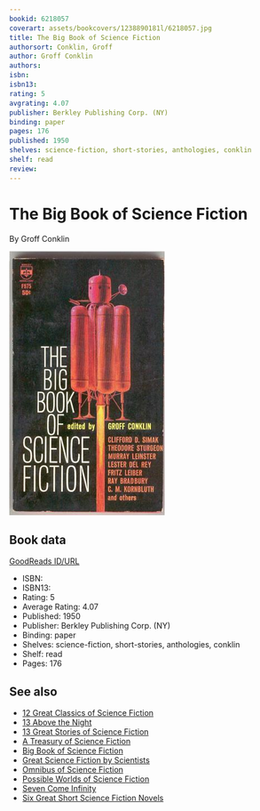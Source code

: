 ```yaml
---
bookid: 6218057
coverart: assets/bookcovers/1238890181l/6218057.jpg
title: The Big Book of Science Fiction
authorsort: Conklin, Groff
author: Groff Conklin
authors: 
isbn: 
isbn13: 
rating: 5
avgrating: 4.07
publisher: Berkley Publishing Corp. (NY)
binding: paper
pages: 176
published: 1950
shelves: science-fiction, short-stories, anthologies, conklin
shelf: read
review: 
---
```


# The Big Book of Science Fiction

By Groff Conklin

![](../../assets/bookcovers/1238890181l/6218057.jpg)

## Book data

[GoodReads ID/URL](https://www.goodreads.com/book/show/6218057)

- ISBN: 
- ISBN13: 
- Rating: 5
- Average Rating: 4.07
- Published: 1950
- Publisher: Berkley Publishing Corp. (NY)
- Binding: paper
- Shelves: science-fiction, short-stories, anthologies, conklin
- Shelf: read
- Pages: 176


## See also

- [12 Great Classics of Science Fiction](12_Great_Classics_of_Science_Fiction.md)
- [13 Above the Night](13_Above_the_Night.md)
- [13 Great Stories of Science Fiction](13_Great_Stories_of_Science_Fiction.md)
- [A Treasury of Science Fiction](A_Treasury_of_Science_Fiction.md)
- [Big Book of Science Fiction](Big_Book_of_Science_Fiction.md)
- [Great Science Fiction by Scientists](Great_Science_Fiction_by_Scientists.md)
- [Omnibus of Science Fiction](Omnibus_of_Science_Fiction.md)
- [Possible Worlds of Science Fiction](Possible_Worlds_of_Science_Fiction.md)
- [Seven Come Infinity](Seven_Come_Infinity.md)
- [Six Great Short Science Fiction Novels](Six_Great_Short_Science_Fiction_Novels.md)
